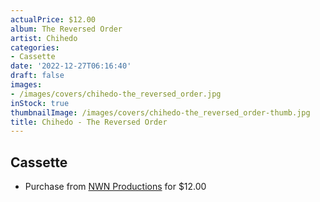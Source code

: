 ```yaml
---
actualPrice: $12.00
album: The Reversed Order
artist: Chihedo
categories:
- Cassette
date: '2022-12-27T06:16:40'
draft: false
images:
- /images/covers/chihedo-the_reversed_order.jpg
inStock: true
thumbnailImage: /images/covers/chihedo-the_reversed_order-thumb.jpg
title: Chihedo - The Reversed Order
---
```


## Cassette
* Purchase from [NWN Productions](http://shop.nwnprod.com/index.php?route=product/product&path=73&product_id=30207&sort=pd.name&order=ASC) for $12.00
